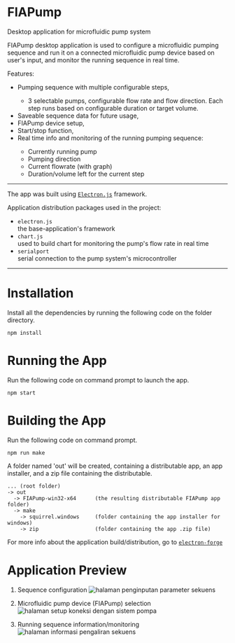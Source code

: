 # FIAPump
Desktop application for microfluidic pump system

FIAPump desktop application is used to configure a microfluidic pumping sequence and run it on a connected microfluidic pump device based on user's input, and monitor the running sequence in real time.

Features:
<ul>
  <li>Pumping sequence with multiple configurable steps,</li>
   <ul>
     <li>3 selectable pumps, configurable flow rate and flow direction. Each step runs based on configurable duration or target volume.</li>
   </ul>
  <li>Saveable sequence data for future usage,</li>
  <li>FIAPump device setup,</li>
  <li>Start/stop function,</li>
  <li>Real time info and monitoring of the running pumping sequence:</li>
   <ul>
     <li>Currently running pump</li>
     <li>Pumping direction</li>
     <li>Current flowrate (with graph)</li>
     <li>Duration/volume left for the current step</li>
   </ul>
</ul>

<hr>

The app was built using <a href="https:/electronjs.org" target="_blank"><code>Electron.js</code></a> framework.

Application distribution packages used in the project:
<ul>
  <li><code>electron.js</code></li>the base-application's framework
  <li><code>chart.js</code></li>used to build chart for monitoring the pump's flow rate in real time
  <li><code>serialport</code></li>serial connection to the pump system's microcontroller
</ul>
<hr>

# Installation
Install all the dependencies by running the following code on the folder directory.
```
npm install
```

# Running the App
Run the following code on command prompt to launch the app.
```
npm start
```

# Building the App
Run the following code on command prompt.
```
npm run make
```
A folder named 'out' will be created, containing a distributable app, an app installer, and a zip file containing the distributable.
```
... (root folder)
-> out
  -> FIAPump-win32-x64      (the resulting distributable FIAPump app folder)
  -> make                   
    -> squirrel.windows     (folder containing the app installer for windows)
    -> zip                  (folder containing the app .zip file)
```
For more info about the application build/distribution, go to <a href="https://www.electronforge.io/" target="_blank"><code>electron-forge</code></a>


# Application Preview

1. Sequence configuration
![halaman penginputan parameter sekuens](https://user-images.githubusercontent.com/31495135/160281423-5c6748b7-5953-4301-b3b0-cbe9ed61551c.JPG)

2. Microfluidic pump device (FIAPump) selection
![halaman setup koneksi dengan sistem pompa](https://user-images.githubusercontent.com/31495135/160281424-b304f1fe-5049-4376-944f-63907f1574df.JPG)

3. Running sequence information/monitoring
![halaman informasi pengaliran sekuens](https://user-images.githubusercontent.com/31495135/160281408-b7aa2fa2-bc75-4ee7-8ab7-53b84eb09cb6.JPG) 
